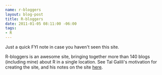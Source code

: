```yaml
--- 
name: r-bloggers
layout: blog-post
title: R-bloggers
date: 2011-01-05 08:11:00 -06:00
tags: 
- R
---
```


Just a quick FYI note in case you haven't seen this site.

R-bloggers is an awesome site, bringing together more than 140 blogs (including mine) about R in a single location. See Tal Galili's motivation for creating the site, and his notes on the site [here][].

[here]: http://www.r-bloggers.com/r-bloggers-in-2010-top-14-r-posts-site-statistics-and-invitation-for-sponsors/